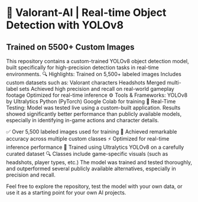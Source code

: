 <h1>🚀 Valorant-AI | Real-time Object Detection with YOLOv8</h1> 
<h2>Trained on 5500+ Custom Images </h2>

This repository contains a custom-trained YOLOv8 object detection model, built specifically for high-precision detection tasks in real-time environments.
🔍 Highlights:
Trained on 5,500+ labeled images
Includes custom datasets such as:
Valorant characters
Headshots
Merged multi-label sets
Achieved high precision and recall on real-world gameplay footage
Optimized for real-time inference
⚙️ Tools & Frameworks:
YOLOv8 by Ultralytics
Python (PyTorch)
Google Colab for training
📸 Real-Time Testing:
Model was tested live using a custom-built application. Results showed significantly better performance than publicly available models, especially in identifying in-game actions and character details.

✅ Over 5,500 labeled images used for training
🎯 Achieved remarkable accuracy across multiple custom classes
⚡ Optimized for real-time inference performance
🧠 Trained using Ultralytics YOLOv8 on a carefully curated dataset
🔍 Classes include game-specific visuals (such as headshots, player types, etc.)
The model was trained and tested thoroughly, and outperformed several publicly available alternatives, especially in precision and recall.

Feel free to explore the repository, test the model with your own data, or use it as a starting point for your own AI projects.


